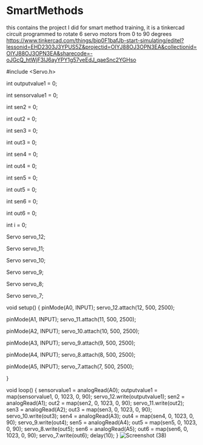 # SmartMethods
this contains the project I did for smart method training, it is a tinkercad circuit programmed to rotate 6 servo motors from 0 to 90 degrees
https://www.tinkercad.com/things/bjp0F1bafJb-start-simulating/editel?lessonid=EHD2303J3YPUS5Z&projectid=OIYJ88OJ3OPN3EA&collectionid=OIYJ88OJ3OPN3EA&sharecode=-oJGcQ_htWjF3lJ6ayYPY1g57veEdJ_qaeSnc2YGHso

#include <Servo.h>

int outputvalue1 = 0;

int sensorvalue1 = 0;

int sen2 = 0;

int out2 = 0;

int sen3 = 0;

int out3 = 0;

int sen4 = 0;

int out4 = 0;

int sen5 = 0;

int out5 = 0;

int sen6 = 0;

int out6 = 0;

int i = 0;

Servo servo_12;

Servo servo_11;

Servo servo_10;

Servo servo_9;

Servo servo_8;

Servo servo_7;

void setup()
{
  pinMode(A0, INPUT);
  servo_12.attach(12, 500, 2500);

  pinMode(A1, INPUT);
  servo_11.attach(11, 500, 2500);

  pinMode(A2, INPUT);
  servo_10.attach(10, 500, 2500);

  pinMode(A3, INPUT);
  servo_9.attach(9, 500, 2500);

  pinMode(A4, INPUT);
  servo_8.attach(8, 500, 2500);

  pinMode(A5, INPUT);
  servo_7.attach(7, 500, 2500);

}

void loop()
{
  sensorvalue1 = analogRead(A0);
  outputvalue1 = map(sensorvalue1, 0, 1023, 0, 90);
  servo_12.write(outputvalue1);
  sen2 = analogRead(A1);
  out2 = map(sen2, 0, 1023, 0, 90);
  servo_11.write(out2);
  sen3 = analogRead(A2);
  out3 = map(sen3, 0, 1023, 0, 90);
  servo_10.write(out3);
  sen4 = analogRead(A3);
  out4 = map(sen4, 0, 1023, 0, 90);
  servo_9.write(out4);
  sen5 = analogRead(A4);
  out5 = map(sen5, 0, 1023, 0, 90);
  servo_8.write(out5);
  sen6 = analogRead(A5);
  out6 = map(sen6, 0, 1023, 0, 90);
  servo_7.write(out6);
  delay(10); 
}
![Screenshot (38)](https://user-images.githubusercontent.com/86006737/122652770-33fd7b00-d149-11eb-9248-2682dfaf7192.png)

